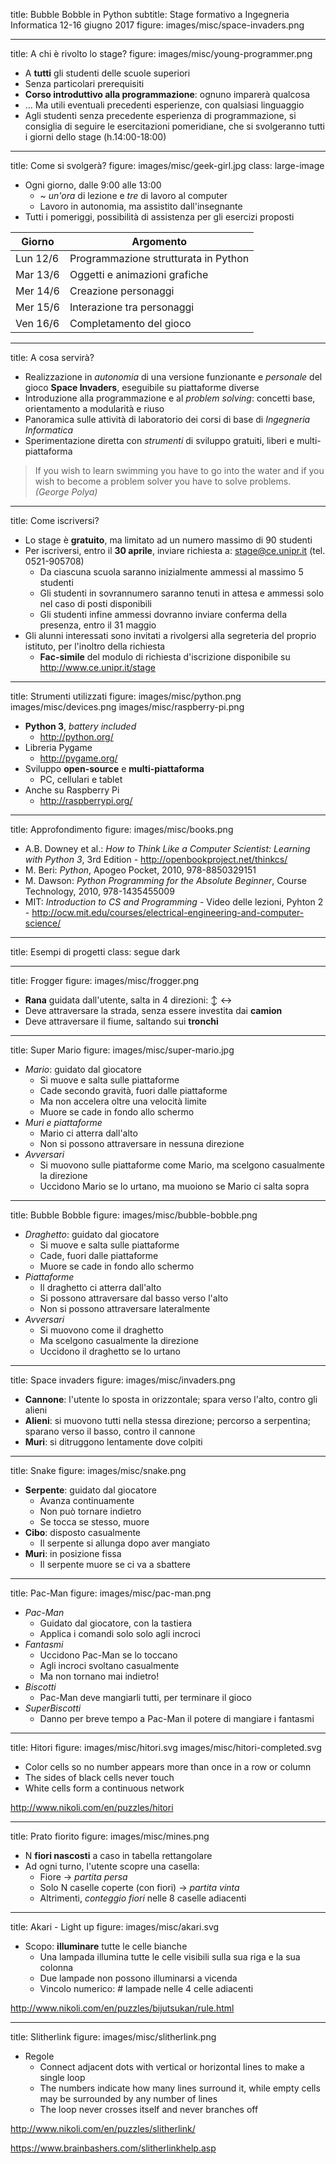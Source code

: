 title: Bubble Bobble in Python
subtitle: Stage formativo a Ingegneria Informatica 12-16 giugno 2017
figure: images/misc/space-invaders.png

---

title: A chi è rivolto lo stage?
figure: images/misc/young-programmer.png

- A **tutti** gli studenti delle scuole superiori
- Senza particolari prerequisiti
- **Corso introduttivo alla programmazione**: ognuno imparerà qualcosa
- … Ma utili eventuali precedenti esperienze, con qualsiasi linguaggio <br />
- Agli studenti senza precedente esperienza di programmazione, si consiglia di seguire le esercitazioni pomeridiane, che si svolgeranno tutti i giorni dello stage (h.14:00-18:00)

---

title: Come si svolgerà? 
figure: images/misc/geek-girl.jpg
class: large-image

- Ogni giorno, dalle 9:00 alle 13:00
    - ~ *un'ora* di lezione e *tre* di lavoro al computer
    - Lavoro in autonomia, ma assistito dall'insegnante
- Tutti i pomeriggi, possibilità di assistenza per gli esercizi proposti

Giorno | Argomento
-------|----------
Lun 12/6 | Programmazione strutturata in Python
Mar 13/6 | Oggetti e animazioni grafiche
Mer 14/6 | Creazione personaggi
Mer 15/6 | Interazione tra personaggi
Ven 16/6 | Completamento del gioco

---

title: A cosa servirà?

- Realizzazione in *autonomia* di una versione funzionante e *personale* del gioco **Space Invaders**, eseguibile su piattaforme diverse
- Introduzione alla programmazione e al *problem solving*: concetti base, orientamento a modularità e riuso
- Panoramica sulle attività di laboratorio dei corsi di base di *Ingegneria Informatica*
- Sperimentazione diretta con *strumenti* di sviluppo gratuiti, liberi e multi-piattaforma

> If you wish to learn swimming you have to go into the water and if you wish to become a problem solver you have to solve problems. *(George Polya)*

---

title: Come iscriversi?

- Lo stage è **gratuito**, ma limitato ad un numero massimo di 90 studenti
- Per iscriversi, entro il **30 aprile**, inviare richiesta a: <stage@ce.unipr.it> (tel. 0521-905708)
    - Da ciascuna scuola saranno inizialmente ammessi al massimo 5 studenti
    - Gli studenti in sovrannumero saranno tenuti in attesa e ammessi solo nel caso di posti disponibili
    - Gli studenti infine ammessi dovranno inviare conferma della presenza, entro il 31 maggio
- Gli alunni interessati sono invitati a rivolgersi alla segreteria del proprio istituto, per l'inoltro della richiesta
    - **Fac-simile** del modulo di richiesta d'iscrizione disponibile su <http://www.ce.unipr.it/stage>

---

title: Strumenti utilizzati
figure: images/misc/python.png images/misc/devices.png images/misc/raspberry-pi.png

- **Python 3**, *battery included*
    - <http://python.org/>
- Libreria Pygame
    - <http://pygame.org/>
- Sviluppo **open-source** e **multi-piattaforma**
    - PC, cellulari e tablet
- Anche su Raspberry Pi
    - <http://raspberrypi.org/>

---

title: Approfondimento
figure: images/misc/books.png

- A.B. Downey et al.: *How to Think Like a Computer Scientist: Learning with Python 3*, 3rd Edition - <http://openbookproject.net/thinkcs/>
- M. Beri: *Python*, Apogeo Pocket, 2010, 978-8850329151
- M. Dawson: *Python Programming for the Absolute Beginner*, Course Technology, 2010, 978-1435455009
- MIT: *Introduction to CS and Programming* - Video delle lezioni, Pyhton 2 - <http://ocw.mit.edu/courses/electrical-engineering-and-computer-science/>

---

title: Esempi di progetti
class: segue dark

---

title: Frogger
figure: images/misc/frogger.png

- **Rana** guidata dall'utente, salta in 4 direzioni: ↕ ↔
- Deve attraversare la strada, senza essere investita dai **camion**
- Deve attraversare il fiume, saltando sui **tronchi**

---

title: Super Mario
figure: images/misc/super-mario.jpg

- *Mario*: guidato dal giocatore
    - Si muove e salta sulle piattaforme
    - Cade secondo gravità, fuori dalle piattaforme
    - Ma non accelera oltre una velocità limite
    - Muore se cade in fondo allo schermo
- *Muri e piattaforme*
    - Mario ci atterra dall'alto
    - Non si possono attraversare in nessuna direzione
- *Avversari*
    - Si muovono sulle piattaforme come Mario, ma scelgono casualmente la direzione
    - Uccidono Mario se lo urtano, ma muoiono se Mario ci salta sopra

---

title: Bubble Bobble
figure: images/misc/bubble-bobble.png

- *Draghetto*: guidato dal giocatore
    - Si muove e salta sulle piattaforme
    - Cade, fuori dalle piattaforme
    - Muore se cade in fondo allo schermo
- *Piattaforme*
    - Il draghetto ci atterra dall'alto
    - Si possono attraversare dal basso verso l'alto
    - Non si possono attraversare lateralmente
- *Avversari*
    - Si muovono come il draghetto
    - Ma scelgono casualmente la direzione
    - Uccidono il draghetto se lo urtano

---

title: Space invaders
figure: images/misc/invaders.png

- **Cannone**: l'utente lo sposta in orizzontale; spara verso l'alto, contro gli alieni
- **Alieni**: si muovono tutti nella stessa direzione; percorso a serpentina; sparano verso il basso, contro il cannone
- **Muri**: si ditruggono lentamente dove colpiti

---

title: Snake
figure: images/misc/snake.png

- **Serpente**: guidato dal giocatore
    - Avanza continuamente
    - Non può tornare indietro
    - Se tocca se stesso, muore
- **Cibo**: disposto casualmente
    - Il serpente si allunga dopo aver mangiato
- **Muri**: in posizione fissa
    - Il serpente muore se ci va a sbattere

---

title: Pac-Man
figure: images/misc/pac-man.png

- *Pac-Man*
    - Guidato dal giocatore, con la tastiera
    - Applica i comandi solo solo agli incroci
- *Fantasmi*
    - Uccidono Pac-Man se lo toccano
    - Agli incroci svoltano casualmente
    - Ma non tornano mai indietro!
- *Biscotti*
    - Pac-Man deve mangiarli tutti, per terminare il gioco
- *SuperBiscotti*
    - Danno per breve tempo a Pac-Man il potere di mangiare i fantasmi

---

title: Hitori
figure: images/misc/hitori.svg images/misc/hitori-completed.svg

- Color cells so no number appears more than once in a row or column
- The sides of black cells never touch
- White cells form a continuous network

>

<http://www.nikoli.com/en/puzzles/hitori>

---

title: Prato fiorito
figure: images/misc/mines.png

- N <b>fiori nascosti</b> a caso in tabella rettangolare
- Ad ogni turno, l'utente scopre una casella:
    - Fiore → <i>partita persa</i>
    - Solo N caselle coperte (con fiori) → <i>partita vinta</i>
    - Altrimenti, <i>conteggio fiori</i> nelle 8 caselle adiacenti

---

title: Akari - Light up
figure: images/misc/akari.svg

- Scopo: <b>illuminare</b> tutte le celle bianche
    - Una lampada illumina tutte le celle visibili sulla sua riga e la sua colonna
    - Due lampade non possono illuminarsi a vicenda
    - Vincolo numerico: # lampade nelle 4 celle adiacenti
    
>

<http://www.nikoli.com/en/puzzles/bijutsukan/rule.html>

---

title: Slitherlink
figure: images/misc/slitherlink.png

- Regole
    - Connect adjacent dots with vertical or horizontal lines to make a single loop
    - The numbers indicate how many lines surround it, while empty cells may be surrounded by any number of lines
    - The loop never crosses itself and never branches off

>

<http://www.nikoli.com/en/puzzles/slitherlink/>

<https://www.brainbashers.com/slitherlinkhelp.asp>




